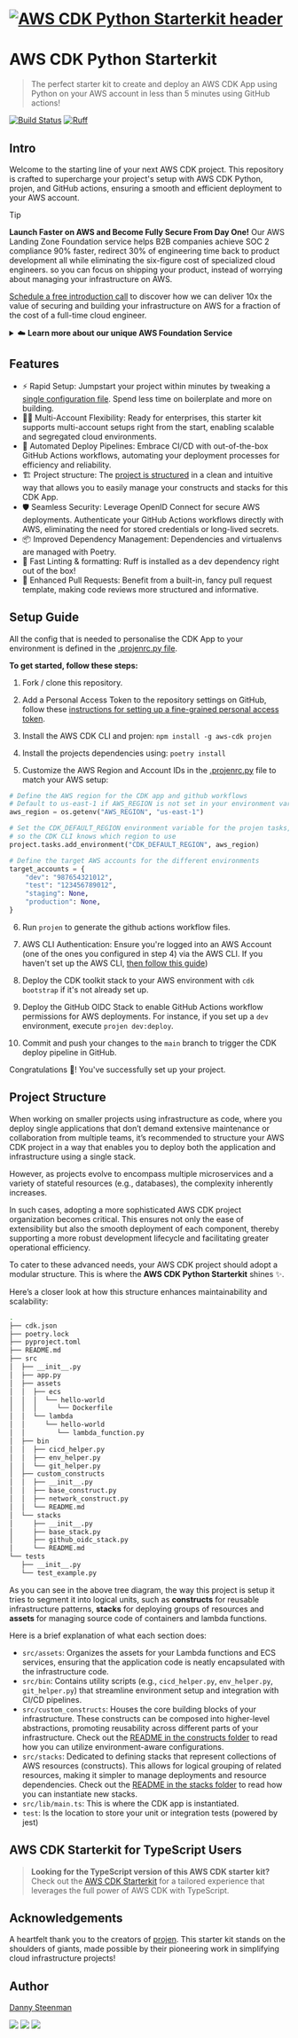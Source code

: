# [![AWS CDK Python Starterkit header](./icons/github-title-banner.png)](https://towardsthecloud.com)

# AWS CDK Python Starterkit

> The perfect starter kit to create and deploy an AWS CDK App using Python on your AWS account in less than 5 minutes using GitHub actions!

[![Build Status](https://github.com/towardsthecloud/aws-cdk-starterkit/actions/workflows/build.yml/badge.svg)](https://github.com/towardsthecloud/aws-cdk-starterkit/actions/workflows/build.yml)
[![Ruff](https://img.shields.io/endpoint?url=https://raw.githubusercontent.com/astral-sh/ruff/main/assets/badge/v2.json)](https://github.com/astral-sh/ruff)

## Intro

Welcome to the starting line of your next AWS CDK project. This repository is crafted to supercharge your project's setup with AWS CDK Python, projen, and GitHub actions, ensuring a smooth and efficient deployment to your AWS account.

> [!TIP]
> **Launch Faster on AWS and Become Fully Secure From Day One!** Our AWS Landing Zone Foundation service helps B2B companies achieve SOC 2 compliance 90% faster,  redirect 30% of engineering time back to product development all while eliminating the six-figure cost of specialized cloud engineers. so you can focus on shipping your product, instead of worrying about managing your infrastructure on AWS.
>
> [Schedule a free introduction call](https://towardsthecloud.com/contact) to discover how we can deliver 10x the value of securing and building your infrastructure on AWS for a fraction of the cost of a full-time cloud engineer.

<details><summary>☁️ <strong>Learn more about our unique AWS Foundation Service</strong></summary>

<br/>

Is AWS complexity draining your engineering resources? Most B2B startups and growing businesses struggle with overwhelming configuration options, time-consuming compliance requirements, and diverting valuable developer talent away from core product development. Without specialized AWS expertise, you risk security vulnerabilities, mounting technical debt, and delayed time-to-market. All while your competitors race ahead.

Traditional AWS consultancies only compound this problem. They're incentivized to bill by the hour, extending projects indefinitely rather than focusing on your business outcomes. We take the opposite approach. Our fixed-price subscription model proves how confident we are in delivering results, not just billable hours. We succeed when you succeed, aligning our incentives with your growth rather than your AWS complexity.

## Our Solution: Enterprise-Grade AWS Foundation

We deliver an enterprise-grade AWS Landing Zone built entirely in AWS CDK coupled with a support and consultacy foundation that grows with your business needs. Here's what we'll deliver to you:

### We deploy a [Secure and Compliant Landing Zone](https://towardsthecloud.com/services/aws-landing-zone)
- Multi-account architecture with proper security boundaries
  - Achieves a **100% score on the industry-standard [CIS AWS Foundation Benchmark](https://docs.aws.amazon.com/securityhub/latest/userguide/cis-aws-foundations-benchmark.html)**
  - **Achieves a 96% rating on AWS's own [foundational security best practices](https://docs.aws.amazon.com/securityhub/latest/userguide/fsbp-standard.html)**
- Setup entirely using AWS CDK (Infrastructure as Code)
- Budget monitoring and notifications across all accounts
- Deploy changes quickly through GitHub Actions
- We're continuously adding new features as listed on our [Roadmap](https://github.com/towardsthecloud/aws-cdk-landing-zone-roadmap)

### We upskill and accelerate your Developers
- They gain access to our library of ready-to-use, security-hardened AWS CDK components
- They receive guidance on how to utilize AWS best practices for your architecture so you avoid technical debt later on

### We monitor and maintain the multi-account setup & provide ongoing support
- Gain new Landing Zone features once they're released and get free maintenance and security updates
- Get priority support through Slack/Teams whenever you need assistance with infrastructure challenges
- We proactively do quarterly [security](https://towardsthecloud.com/services/aws-security-review) and [cost optimization](https://towardsthecloud.com/services/aws-cost-optimization) assessments to verify AWS account compliance and provide advice to reduce your AWS bill

### What This Means For Your Business
- **30% Lower TCO**: Cut your Total Cost of Ownership (TCO) by up to 30% through right-sized resources and architectural optimization while eliminating the $150K+ annual cost of a specialized AWS hire
- **Close Enterprise Deals Faster**: Win enterprise clients with SOC2 compliance ready in weeks instead of months - our clients report 50% faster sales cycles with security-conscious customers
- **Unleash Your Development Team**: Redirect up to 30% of engineering time from infrastructure back to revenue-generating product features with our pre-built, compliant components
- **Scale Without Infrastructure Headaches**: Grow from startup to enterprise without ever rebuilding your foundation - our architecture scales seamlessly from your first customer to your millionth

We deliver all of this as a [simple subscription service](https://towardsthecloud.com/pricing). No large upfront costs, no lock-in. You'll essentially get a solid and secure landing zone foundation + a decade of AWS expertise without having to hire a full-time Cloud Engineer.

<a href="https://towardsthecloud.com/contact"><img alt="Schedule a free introduction call" src="https://img.shields.io/badge/schedule%20a%20free%20introduction%20call-success.svg?style=for-the-badge"/></a>
</details>

## Features

- ⚡ Rapid Setup: Jumpstart your project within minutes by tweaking a [single configuration file](./.projenrc.py). Spend less time on boilerplate and more on building.
- 🤹‍♂️ Multi-Account Flexibility: Ready for enterprises, this starter kit supports multi-account setups right from the start, enabling scalable and segregated cloud environments.
- 🤖 Automated Deploy Pipelines: Embrace CI/CD with out-of-the-box GitHub Actions workflows, automating your deployment processes for efficiency and reliability.
- 🏗️ Project structure: The [project is structured](#project-structure) in a clean and intuitive way that allows you to easily manage your constructs and stacks for this CDK App.
- 🛡️ Seamless Security: Leverage OpenID Connect for secure AWS deployments. Authenticate your GitHub Actions workflows directly with AWS, eliminating the need for stored credentials or long-lived secrets.
- 📦 Improved Dependency Management: Dependencies and virtualenvs are managed with Poetry.
- 📏 Fast Linting & formatting: Ruff is installed as a dev dependency right out of the box!
- 🚀 Enhanced Pull Requests: Benefit from a built-in, fancy pull request template, making code reviews more structured and informative.

## Setup Guide

All the config that is needed to personalise the CDK App to your environment is defined in the [.projenrc.py file](./.projenrc.py).

**To get started, follow these steps:**

1. Fork / clone this repository.

2. Add a Personal Access Token to the repository settings on GitHub, follow these [instructions for setting up a fine-grained personal access token](https://projen.io/docs/integrations/github/#fine-grained-personal-access-token-beta).

3. Install the AWS CDK CLI and projen: `npm install -g aws-cdk projen`

4. Install the projects dependencies using: `poetry install`

5. Customize the AWS Region and Account IDs in the [.projenrc.py](./.projenrc.py) file to match your AWS setup:

```python
# Define the AWS region for the CDK app and github workflows
# Default to us-east-1 if AWS_REGION is not set in your environment variables
aws_region = os.getenv("AWS_REGION", "us-east-1")

# Set the CDK_DEFAULT_REGION environment variable for the projen tasks,
# so the CDK CLI knows which region to use
project.tasks.add_environment("CDK_DEFAULT_REGION", aws_region)

# Define the target AWS accounts for the different environments
target_accounts = {
    "dev": "987654321012",
    "test": "123456789012",
    "staging": None,
    "production": None,
}
```

6. Run `projen` to generate the github actions workflow files.

7. AWS CLI Authentication: Ensure you're logged into an AWS Account (one of the ones you configured in step 4) via the AWS CLI. If you haven't set up the AWS CLI, [then follow this guide](https://towardsthecloud.com/set-up-aws-cli-aws-sso))

8. Deploy the CDK toolkit stack to your AWS environment with `cdk bootstrap` if it's not already set up.

9. Deploy the GitHub OIDC Stack to enable GitHub Actions workflow permissions for AWS deployments. For instance, if you set up a `dev` environment, execute `projen dev:deploy`.

10. Commit and push your changes to the `main` branch to trigger the CDK deploy pipeline in GitHub.

Congratulations 🎉! You've successfully set up your project.

## Project Structure

When working on smaller projects using infrastructure as code, where you deploy single applications that don’t demand extensive maintenance or collaboration from multiple teams, it’s recommended to structure your AWS CDK project in a way that enables you to deploy both the application and infrastructure using a single stack.

However, as projects evolve to encompass multiple microservices and a variety of stateful resources (e.g., databases), the complexity inherently increases.

In such cases, adopting a more sophisticated AWS CDK project organization becomes critical. This ensures not only the ease of extensibility but also the smooth deployment of each component, thereby supporting a more robust development lifecycle and facilitating greater operational efficiency.

To cater to these advanced needs, your AWS CDK project should adopt a modular structure. This is where the **AWS CDK Python Starterkit** shines ✨.

Here’s a closer look at how this structure enhances maintainability and scalability:

```bash
.
├── cdk.json
├── poetry.lock
├── pyproject.toml
├── README.md
├── src
│  ├── __init__.py
│  ├── app.py
│  ├── assets
│  │  ├── ecs
│  │  │  └── hello-world
│  │  │     └── Dockerfile
│  │  └── lambda
│  │     └── hello-world
│  │        └── lambda_function.py
│  ├── bin
│  │  ├── cicd_helper.py
│  │  ├── env_helper.py
│  │  └── git_helper.py
│  ├── custom_constructs
│  │  ├── __init__.py
│  │  ├── base_construct.py
│  │  ├── network_construct.py
│  │  └── README.md
│  └── stacks
│     ├── __init__.py
│     ├── base_stack.py
│     ├── github_oidc_stack.py
│     └── README.md
└── tests
   ├── __init__.py
   └── test_example.py
```

As you can see in the above tree diagram, the way this project is setup it tries to segment it into logical units, such as **constructs** for reusable infrastructure patterns, **stacks** for deploying groups of resources and **assets** for managing source code of containers and lambda functions.

Here is a brief explanation of what each section does:

- `src/assets`: Organizes the assets for your Lambda functions and ECS services, ensuring that the application code is neatly encapsulated with the infrastructure code.
- `src/bin`: Contains utility scripts (e.g., `cicd_helper.py`, `env_helper.py`, `git_helper.py`) that streamline environment setup and integration with CI/CD pipelines.
- `src/custom_constructs`: Houses the core building blocks of your infrastructure. These constructs can be composed into higher-level abstractions, promoting reusability across different parts of your infrastructure. Check out the [README in the constructs folder](./src/custom_constructs/README.md) to read how you can utilize environment-aware configurations.
- `src/stacks`: Dedicated to defining stacks that represent collections of AWS resources (constructs). This allows for logical grouping of related resources, making it simpler to manage deployments and resource dependencies. Check out the [README in the stacks folder](./src/stacks/README.md) to read how you can instantiate new stacks.
- `src/lib/main.ts`: This is where the CDK app is instantiated.
- `test`: Is the location to store your unit or integration tests (powered by jest)

## AWS CDK Starterkit for TypeScript Users

> **Looking for the TypeScript version of this AWS CDK starter kit?** Check out the [AWS CDK Starterkit](https://github.com/towardsthecloud/aws-cdk-starterkit) for a tailored experience that leverages the full power of AWS CDK with TypeScript.

## Acknowledgements

A heartfelt thank you to the creators of [projen](https://github.com/projen/projen). This starter kit stands on the shoulders of giants, made possible by their pioneering work in simplifying cloud infrastructure projects!

## Author

[Danny Steenman](https://towardsthecloud.com/about)

[![](https://img.shields.io/badge/LinkedIn-0077B5?style=for-the-badge&logo=linkedin&logoColor=white)](https://www.linkedin.com/company/towardsthecloud)
[![](https://img.shields.io/badge/X-000000?style=for-the-badge&logo=x&logoColor=white)](https://twitter.com/dannysteenman)
[![](https://img.shields.io/badge/GitHub-2b3137?style=for-the-badge&logo=github&logoColor=white)](https://github.com/towardsthecloud)
